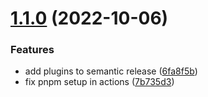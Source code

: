 # [1.1.0](https://github.com/napthedev/nettruyen-downloader-cli/compare/v1.0.0...v1.1.0) (2022-10-06)


### Features

* add plugins to semantic release ([6fa8f5b](https://github.com/napthedev/nettruyen-downloader-cli/commit/6fa8f5b464c8be70ca578dc707c11d103820c6a5))
* fix pnpm setup in actions ([7b735d3](https://github.com/napthedev/nettruyen-downloader-cli/commit/7b735d3a746cd7ab01f98af958cc064e48163686))
